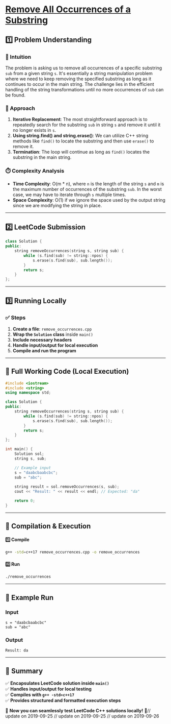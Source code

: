 # **[Remove All Occurrences of a Substring](https://leetcode.com/problems/remove-all-occurrences-of-a-substring/description/)**  

## **1️⃣ Problem Understanding**  
### **📌 Intuition**  
The problem is asking us to remove all occurrences of a specific substring `sub` from a given string `s`. It's essentially a string manipulation problem where we need to keep removing the specified substring as long as it continues to occur in the main string. The challenge lies in the efficient handling of the string transformations until no more occurrences of `sub` can be found.

### **🚀 Approach**  
1. **Iterative Replacement**: The most straightforward approach is to repeatedly search for the substring `sub` in string `s` and remove it until it no longer exists in `s`. 
2. **Using string.find() and string.erase()**: We can utilize C++ string methods like `find()` to locate the substring and then use `erase()` to remove it.
3. **Termination**: The loop will continue as long as `find()` locates the substring in the main string.

### **⏱️ Complexity Analysis**  
- **Time Complexity**: O(m * n), where `n` is the length of the string `s` and `m` is the maximum number of occurrences of the substring `sub`. In the worst case, we may have to iterate through `s` multiple times.
- **Space Complexity**: O(1) if we ignore the space used by the output string since we are modifying the string in place.

---  

## **2️⃣ LeetCode Submission**  
```cpp
class Solution {
public:
    string removeOccurrences(string s, string sub) {
        while (s.find(sub) != string::npos) {
            s.erase(s.find(sub), sub.length());
        }
        return s;
    }
};  
```  

---  

## **3️⃣ Running Locally**  
### **✅ Steps**  
1. **Create a file**: `remove_occurrences.cpp`  
2. **Wrap the `Solution` class** inside `main()`  
3. **Include necessary headers**  
4. **Handle input/output for local execution**  
5. **Compile and run the program**  

---  

## **📝 Full Working Code (Local Execution)**  
```cpp
#include <iostream>
#include <string>
using namespace std;

class Solution {
public:
    string removeOccurrences(string s, string sub) {
        while (s.find(sub) != string::npos) {
            s.erase(s.find(sub), sub.length());
        }
        return s;
    }
};

int main() {
    Solution sol;
    string s, sub;

    // Example input
    s = "daabcbaabcbc";
    sub = "abc";
    
    string result = sol.removeOccurrences(s, sub);
    cout << "Result: " << result << endl; // Expected: "da"

    return 0;
}  
```  

---  

## **🔧 Compilation & Execution**  
#### **1️⃣ Compile**  
```bash
g++ -std=c++17 remove_occurrences.cpp -o remove_occurrences
```  

#### **2️⃣ Run**  
```bash
./remove_occurrences
```  

---  

## **🎯 Example Run**  
### **Input**  
```
s = "daabcbaabcbc"
sub = "abc"
```  
### **Output**  
```
Result: da
```  

---  

## **📌 Summary**  
✅ **Encapsulates LeetCode solution inside `main()`**  
✅ **Handles input/output for local testing**  
✅ **Compiles with `g++ -std=c++17`**  
✅ **Provides structured and formatted execution steps**  

🚀 **Now you can seamlessly test LeetCode C++ solutions locally!** 🚀// update on 2019-09-25
// update on 2019-09-25
// update on 2019-09-26
